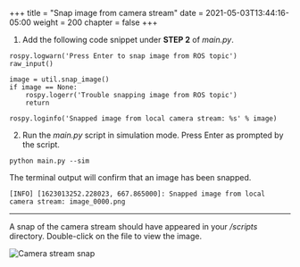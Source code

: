 +++
title = "Snap image from camera stream"
date = 2021-05-03T13:44:16-05:00
weight = 200
chapter = false
+++

1. Add the following code snippet under **STEP 2** of _main.py_.

```
rospy.logwarn('Press Enter to snap image from ROS topic')
raw_input()

image = util.snap_image()
if image == None:
    rospy.logerr('Trouble snapping image from ROS topic')
    return

rospy.loginfo('Snapped image from local camera stream: %s' % image)
```

2. Run the _main.py_ script in simulation mode. Press Enter as prompted by the script.

```
python main.py --sim
```

The terminal output will confirm that an image has been snapped.

```
[INFO] [1623013252.228023, 667.865000]: Snapped image from local camera stream: image_0000.png
```

---

A snap of the camera stream should have appeared in your _/scripts_ directory. Double-click on the file to view the image.

![Camera stream snap](/stream-snap.png?classes=border)
